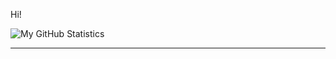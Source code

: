 Hi!

![My GitHub Statistics](https://github-readme-stats.vercel.app/api?username=pataar&show_icons=true&count_private=true&hide_title=true&theme=monokai&include_all_commits=true)

---
